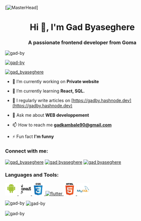 [![MasterHead](https://raw.githubusercontent.com/chiraag-kakar/chiraag-kakar/master/hadder.gif)]
<h1 align="center">Hi 👋, I'm Gad Byaseghere</h1>
<h3 align="center">A passionate frontend developer from Goma</h3>

<p align="left"> <img src="https://komarev.com/ghpvc/?username=gad-by&label=Profile%20views&color=0e75b6&style=flat" alt="gad-by" /> </p>

<p align="left"> <a href="https://github.com/ryo-ma/github-profile-trophy"><img src="https://github-profile-trophy.vercel.app/?username=gad-by" alt="gad-by" /></a> </p>

<p align="left"> <a href="https://twitter.com/gad_byaseghere" target="blank"><img src="https://img.shields.io/twitter/follow/gad_byaseghere?logo=twitter&style=for-the-badge" alt="gad_byaseghere" /></a> </p>

- 🔭 I’m currently working on **Private website**

- 🌱 I’m currently learning **React, SQL.**

- 📝 I regularly write articles on [https://gadby.hashnode.dev](https://gadby.hashnode.dev)

- 💬 Ask me about **WEB developpement**

- 📫 How to reach me **gadkambale90@gmail.com**

- ⚡ Fun fact **I'm funny**

<h3 align="left">Connect with me:</h3>
<p align="left">
<a href="https://twitter.com/gad_byaseghere" target="blank"><img align="center" src="https://raw.githubusercontent.com/rahuldkjain/github-profile-readme-generator/master/src/images/icons/Social/twitter.svg" alt="gad_byaseghere" height="30" width="40" /></a>
<a href="https://fb.com/gad byaseghere" target="blank"><img align="center" src="https://raw.githubusercontent.com/rahuldkjain/github-profile-readme-generator/master/src/images/icons/Social/facebook.svg" alt="gad byaseghere" height="30" width="40" /></a>
<a href="https://hashnode.com/gad byaseghere" target="blank"><img align="center" src="https://raw.githubusercontent.com/rahuldkjain/github-profile-readme-generator/master/src/images/icons/Social/hashnode.svg" alt="gad byaseghere" height="30" width="40" /></a>
</p>

<h3 align="left">Languages and Tools:</h3>
<p align="left"> <a href="https://developer.android.com" target="_blank" rel="noreferrer"> <img src="https://raw.githubusercontent.com/devicons/devicon/master/icons/android/android-original-wordmark.svg" alt="android" width="40" height="40"/> </a> <a href="https://canvasjs.com" target="_blank" rel="noreferrer"> <img src="https://raw.githubusercontent.com/Hardik0307/Hardik0307/master/assets/canvasjs-charts.svg" alt="canvasjs" width="40" height="40"/> </a> <a href="https://www.w3schools.com/css/" target="_blank" rel="noreferrer"> <img src="https://raw.githubusercontent.com/devicons/devicon/master/icons/css3/css3-original-wordmark.svg" alt="css3" width="40" height="40"/> </a> <a href="https://flutter.dev" target="_blank" rel="noreferrer"> <img src="https://www.vectorlogo.zone/logos/flutterio/flutterio-icon.svg" alt="flutter" width="40" height="40"/> </a> <a href="https://www.w3.org/html/" target="_blank" rel="noreferrer"> <img src="https://raw.githubusercontent.com/devicons/devicon/master/icons/html5/html5-original-wordmark.svg" alt="html5" width="40" height="40"/> </a> <a href="https://www.mysql.com/" target="_blank" rel="noreferrer"> <img src="https://raw.githubusercontent.com/devicons/devicon/master/icons/mysql/mysql-original-wordmark.svg" alt="mysql" width="40" height="40"/> </a> </p>

<p><img align="left" src="https://github-readme-stats.vercel.app/api/top-langs?username=gad-by&show_icons=true&locale=en&layout=compact" alt="gad-by" /></p>

<p>&nbsp;<img align="center" src="https://github-readme-stats.vercel.app/api?username=gad-by&show_icons=true&locale=en" alt="gad-by" /></p>

<p><img align="center" src="https://github-readme-streak-stats.herokuapp.com/?user=gad-by&" alt="gad-by" /></p>
